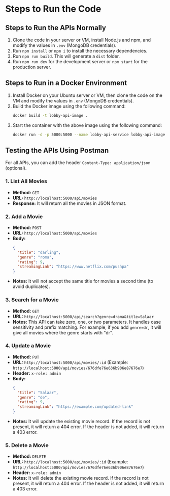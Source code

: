 # Steps to Run the Code

## Steps to Run the APIs Normally

1. Clone the code in your server or VM, install Node.js and npm, and modify the values in `.env` (MongoDB credentials).
2. Run `npm install` or `npm i` to install the necessary dependencies.
3. Run `npm run build`. This will generate a `dist` folder.
4. Run `npm run dev` for the development server or `npm start` for the production server.

## Steps to Run in a Docker Environment

1. Install Docker on your Ubuntu server or VM, then clone the code on the VM and modify the values in `.env` (MongoDB credentials).
2. Build the Docker image using the following command:
    ```bash
    docker build -t lobby-api-image .
    ```
3. Start the container with the above image using the following command:
    ```bash
    docker run -d -p 5000:5000 --name lobby-api-service lobby-api-image
    ```

## Testing the APIs Using Postman

For all APIs, you can add the header `Content-Type: application/json` (optional).

### 1. List All Movies

- **Method:** `GET`
- **URL:** `http://localhost:5000/api/movies`
- **Response:** It will return all the movies in JSON format.

### 2. Add a Movie

- **Method:** `POST`
- **URL:** `http://localhost:5000/api/movies`
- **Body:**
    ```json
    {
      "title": "darling",
      "genre": "roma",
      "rating": 9,
      "streamingLink": "https://www.netflix.com/pushpa"
    }
    ```
- **Notes:** It will not accept the same title for movies a second time (to avoid duplicates).

### 3. Search for a Movie

- **Method:** `GET`
- **URL:** `http://localhost:5000/api/search?genre=drama&title=Salaar`
- **Notes:** This API can take zero, one, or two parameters. It handles case sensitivity and prefix matching. For example, if you add `genre=dr`, it will give all movies where the genre starts with "dr".

### 4. Update a Movie

- **Method:** `PUT`
- **URL:** `http://localhost:5000/api/movies/:id` (Example: `http://localhost:5000/api/movies/676dfe76e636b906e87676e7`)
- **Header:** `x-role: admin`
- **Body:**
    ```json
    {
      "title": "Salaar",
      "genre": "de",
      "rating": 9,
      "streamingLink": "https://example.com/updated-link"
    }
    ```
- **Notes:** It will update the existing movie record. If the record is not present, it will return a 404 error. If the header is not added, it will return a 403 error.

### 5. Delete a Movie

- **Method:** `DELETE`
- **URL:** `http://localhost:5000/api/movies/:id` (Example: `http://localhost:5000/api/movies/676dfe76e636b906e87676e7`)
- **Header:** `x-role: admin`
- **Notes:** It will delete the existing movie record. If the record is not present, it will return a 404 error. If the header is not added, it will return a 403 error.
